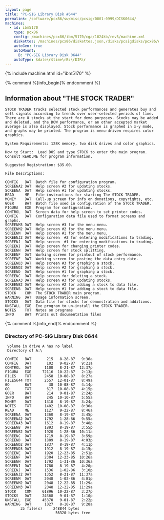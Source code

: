 ```yaml
---
layout: page
title: "PC-SIG Library Disk #644"
permalink: /software/pcx86/sw/misc/pcsig/0001-0999/DISK0644/
machines:
  - id: ibm5170
    type: pcx86
    config: /machines/pcx86/ibm/5170/cga/1024kb/rev3/machine.xml
    diskettes: /machines/pcx86/diskettes.json,/disks/pcsigdisks/pcx86/diskettes.json
    autoGen: true
    autoMount:
      B: "PC-SIG Library Disk 0644"
    autoType: $date\r$time\rB:\rDIR\r
---
```


{% include machine.html id="ibm5170" %}

{% comment %}info_begin{% endcomment %}

## Information about "THE STOCK TRADER"

    STOCK TRADER tracks selected stock performances and generates buy and
    sell signals according to trends over user-selected periods of time.
    There are 8 stocks at the start for demo purposes. Stocks may be added
    and deleted, and the DOW performance, or an other accepted market
    average is also displayed. Stock performance is graphed in x-y mode,
    and graphs may be printed. The program is menu-driven requires color
    graphics.
    
    System Requirements: 128K memory, two disk drives and color graphics.
    
    How to Start:  Load DOS and type STOCK to enter the main program.
    Consult READ.ME for program information.
    
    Suggested Registration: $35.00.
    
    File Descriptions:
    
    CONFIG   BAT  Batch file for configuration program.
    SCREENA2 DAT  Help screen #2 for updating stocks.
    SCREENA  DAT  Help screen #1 for updating stocks.
    READ     ME   File instructions for starting The STOCK TRADER.
    MONEY    DAT  Call-up screen for info on donations, copyrights, etc.
    GOER     BAT  Batch file used in configuration of the STOCK TRADER.
    FIGURA   EXE  Program for configuration.
    CONTROL  DAT  Screen data for help screen to set printer codes.
    CONFIG   DAT  Configuration data file used to format screens and graphs.
    SCREENM3 DAT  Help screen #3 for the menu menu.
    SCREENM2 DAT  Help screen #2 for the menu menu.
    SCREENM  DAT  Help screen #1 for the menu menu.
    SCREENJ2 DAT  Help screen  #2 for entering modifications to trading.
    SCREENJ  DAT  Help screen  #1 for entering modifications to trading.
    SCREENI  DAT  Help screen for changing printer codes.
    SCREENH  DAT  Help screen for stock splitting.
    SCREENF  DAT  Working screen for printout of stock performance.
    SCREENE  DAT  Working screen for posting the data entry date.
    SCREEND3 DAT  Help screen #3 for graphing a stock.
    SCREEND2 DAT  Help screen #2 for graphing a stock.
    SCREEND  DAT  Help screen #1 for graphing a stock.
    SCREENC  DAT  Help screen for deleting a stock.
    SCREENA3 DAT  Help screen #3 for updating stocks.
    SCREENB2 DAT  Help screen #2 for adding a stock to data file.
    SCREENB  DAT  Help screen #1 for adding a stock to data file.
    STOCK    COM  The STOCK TRADER main program.
    WARNING  DAT  Usage information screen.
    STOCKS   DAT  Data file for stocks for demonstration and additions.
    UNSTALL  EXE  Exe program to un-install the STOCK TRADER.
    NOTES    TXT  Notes on programs
    INFO     BAT  Prints out documentation files
{% comment %}info_end{% endcomment %}


### Directory of PC-SIG Library Disk 0644

     Volume in drive A has no label
     Directory of A:\

    CONFIG   BAT       215   8-28-87   9:36a
    CONFIG   DAT       102   9-02-87   9:21a
    CONTROL  DAT      1100   8-21-87  12:37p
    FIGURA   EXE     72116  10-22-87   2:13p
    FILES    TXT      2458  10-08-87   8:27a
    FILES644 TXT      2557  12-01-87   8:49a
    GO       BAT        38  10-08-87   4:14p
    GO       TXT       617  10-08-87   4:15p
    GOER     BAT       214   9-01-87   2:24p
    INFO     BAT       245  10-10-87   5:55a
    MONEY    DAT      1310   8-19-87   3:24p
    NOTES    TXT      1402  10-08-87   8:30a
    READ     ME       1127   9-22-87   8:46a
    SCREENA  DAT      1360   8-19-87   3:45p
    SCREENA2 DAT      1792   1-28-86   9:55a
    SCREENA3 DAT      1612   8-19-87   3:48p
    SCREENB  DAT      1893   8-19-87   3:55p
    SCREENB2 DAT      1920   1-28-86  10:11a
    SCREENC  DAT      1719   8-19-87   3:59p
    SCREEND  DAT      1809   8-19-87   4:03p
    SCREEND2 DAT      1837   8-19-87   4:11p
    SCREEND3 DAT      1912   8-19-87   4:15p
    SCREENE  DAT      1920  12-23-85   2:51p
    SCREENF  DAT      2304  12-23-85  10:26a
    SCREENH  DAT      1792   1-31-86  10:36a
    SCREENI  DAT      1780   8-19-87   4:20p
    SCREENJ  DAT      1536   1-02-86   3:10p
    SCREENJ2 DAT      1352   8-21-87  11:37a
    SCREENM  DAT      2048   1-02-86   4:01p
    SCREENM2 DAT      2048  12-22-85  11:29a
    SCREENM3 DAT      2048  12-22-85  11:29a
    STOCK    COM     61896  10-22-87   3:27p
    STOCKS   DAT     24368   9-01-87   1:10p
    UNSTALL  EXE     45370   9-01-87   2:22p
    WARNING  DAT      1027   8-18-87   9:28a
           35 file(s)     248844 bytes
                           56320 bytes free
